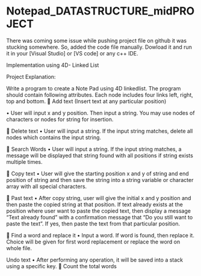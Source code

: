 # Notepad_DATASTRUCTURE_midPROJECT

There was coming some issue while pushing project file on github it was stucking somewhere. So, added the code file manually.
Dowload it and run it in your [Visual Studio] or [VS code] or any c++ IDE.

Implementation using 4D- Linked List

Project Explanation:

Write a program to create a Note Pad using 4D linkedlist. The program should contain
following attributes. Each node includes four links left, right, top and bottom.
 Add text (Insert text at any particular position)

• User will input x and y position. Then input a string. You may use nodes of
characters or nodes for string for insertion.

 Delete text
• User will input a string. If the input string matches, delete all nodes which contains
the input string.

 Search Words
• User will input a string. If the input string matches, a message will be displayed
that string found with all positions if string exists multiple times.

 Copy text
• User will give the starting position x and y of string and end position of string and
then save the string into a string variable or character array with all special
characters.

 Past text
• After copy string, user will give the initial x and y position and then paste the
copied string at that position. If text already exists at the position where user want
to paste the copied text, then display a message “Text already found” with a
confirmation message that “Do you still want to paste the text”. If yes, then paste
the text from that particular position.

 Find a word and replace it
• Input a word. If word is found, then replace it. Choice will be given for first word
replacement or replace the word on whole file.

Undo text
• After performing any operation, it will be saved into a stack using a specific key.
 Count the total words

